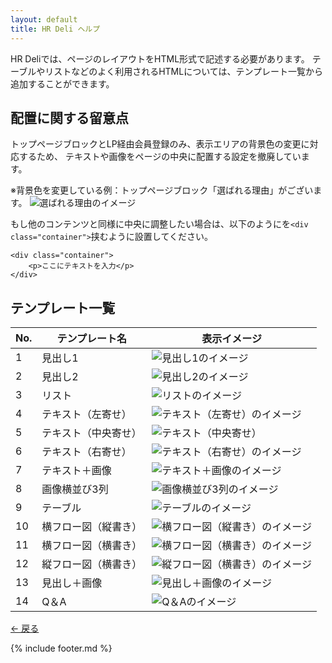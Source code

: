```yaml
---
layout: default
title: HR Deli ヘルプ
---
```


HR Deliでは、ページのレイアウトをHTML形式で記述する必要があります。
テーブルやリストなどのよく利用されるHTMLについては、テンプレート一覧から追加することができます。

## 配置に関する留意点
トップページブロックとLP経由会員登録のみ、表示エリアの背景色の変更に対応するため、
テキストや画像をページの中央に配置する設定を撤廃しています。

※背景色を変更している例：トップページブロック「選ばれる理由」がございます。
![選ばれる理由のイメージ](https://e2info.github.io/hrdeli-docs/manual/img/cms_01.png)

もし他のコンテンツと同様に中央に調整したい場合は、以下のようにを```<div class="container">```挟むように設置してください。

```
<div class="container">
    <p>ここにテキストを入力</p>
</div>
```

## テンプレート一覧

No. | テンプレート名 | 表示イメージ
------------- | ------------- | ------------- |  
1 | 見出し1 | ![見出し1のイメージ](https://e2info.github.io/hrdeli-docs/manual/img/template_01.png)
2 | 見出し2 | ![見出し2のイメージ](https://e2info.github.io/hrdeli-docs/manual/img/template_02.png)
3 | リスト | ![リストのイメージ](https://e2info.github.io/hrdeli-docs/manual/img/template_03.png)
4 | テキスト（左寄せ） | ![テキスト（左寄せ）のイメージ](https://e2info.github.io/hrdeli-docs/manual/img/template_04.png)
5 | テキスト（中央寄せ） | ![テキスト（中央寄せ）](https://e2info.github.io/hrdeli-docs/manual/img/template_05.png)
6 | テキスト（右寄せ） | ![テキスト（右寄せ）のイメージ](https://e2info.github.io/hrdeli-docs/manual/img/template_06.png)
7 | テキスト＋画像 | ![テキスト＋画像のイメージ](https://e2info.github.io/hrdeli-docs/manual/img/template_07.png)
8 | 画像横並び3列 | ![画像横並び3列のイメージ](https://e2info.github.io/hrdeli-docs/manual/img/template_08.png)
9 | テーブル | ![テーブルのイメージ](https://e2info.github.io/hrdeli-docs/manual/img/template_09.png)
10 | 横フロー図（縦書き） | ![横フロー図（縦書き）のイメージ](https://e2info.github.io/hrdeli-docs/manual/img/template_10.png)
11 | 横フロー図（横書き） | ![横フロー図（横書き）のイメージ](https://e2info.github.io/hrdeli-docs/manual/img/template_11.png)
12 | 縦フロー図（横書き） | ![縦フロー図（横書き）のイメージ](https://e2info.github.io/hrdeli-docs/manual/img/template_12.png)
13 | 見出し＋画像 | ![見出し＋画像のイメージ](https://e2info.github.io/hrdeli-docs/manual/img/template_13.png)
14 | Q＆A | ![Q＆Aのイメージ](https://e2info.github.io/hrdeli-docs/manual/img/template_14.png)


[← 戻る](https://e2info.github.io/hrdeli-docs/)


{% include footer.md %}
